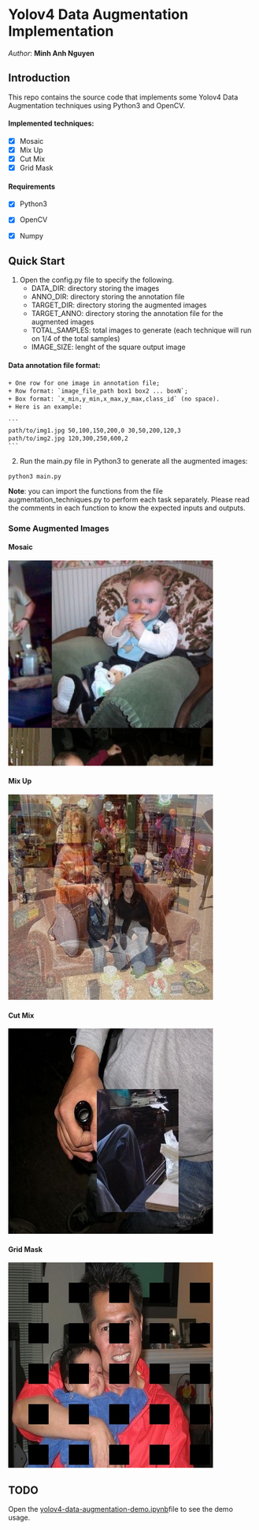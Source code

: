 # Yolov4 Data Augmentation Implementation

*Author*: **Minh Anh Nguyen**  

## Introduction

This repo contains the source code that implements some Yolov4 Data Augmentation techniques using Python3 and OpenCV.  

#### Implemented techniques:
- [x] Mosaic
- [x] Mix Up
- [x] Cut Mix
- [x] Grid Mask

#### Requirements
- [x] Python3
- [x] OpenCV
- [x] Numpy


## Quick Start

1. Open the config.py file to specify the following.
	* DATA_DIR: directory storing the images
	* ANNO_DIR: directory storing the annotation file
	* TARGET_DIR: directory storing the augmented images
	* TARGET_ANNO: directory storing the  annotation file for the augmented images
	* TOTAL_SAMPLES: total images to generate (each technique will run on 1/4 of the total samples)
	* IMAGE_SIZE: lenght of the square output image

#### Data annotation file format:
	+ One row for one image in annotation file;
	+ Row format: `image_file_path box1 box2 ... boxN`;
	+ Box format: `x_min,y_min,x_max,y_max,class_id` (no space).
	+ Here is an example:

	```
	path/to/img1.jpg 50,100,150,200,0 30,50,200,120,3
	path/to/img2.jpg 120,300,250,600,2
	```


2. Run the main.py file in Python3 to generate all the augmented images:

```
python3 main.py
```

**Note**: you can import the functions from the file augmentation_techniques.py to perform each task separately. Please read the comments in each function to know the expected inputs and outputs.  


### Some Augmented Images

#### Mosaic

<img src="augmented_img/Mosaic_4.jpg" alr="mosaic" width='416' height='416' />

#### Mix Up

<img src="augmented_img/Mixup_0.jpg" alr="mixup" width='416' height='416' />

#### Cut Mix

<img src="augmented_img/Cutmix_4.jpg" alr="cutmix" width='416' height='416' />

#### Grid Mask

<img src="augmented_img/GridMask_0.jpg" alr="cutmix" width='416' height='416' />

## TODO

Open the [yolov4-data-augmentation-demo.ipynb](yolov4-data-augmentation-demo.ipynb)file to see the demo usage.  
